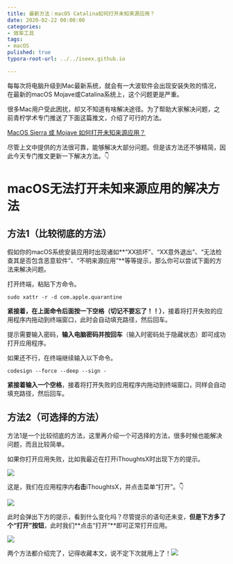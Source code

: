 ```yaml
---
title: 最新方法｜macOS Catalina如何打开未知来源应用？
date: 2020-02-22 00:00:00
categories:
- 效率工具
tags:
- macOS
pulished: true
typora-root-url: ../../iseex.github.io

---
```


每每次将电脑升级到Mac最新系统，就会有一大波软件会出现安装失败的情况，在最新的macOS Mojave或Catalina系统上，这个问题更是严重。

很多Mac用户受此困扰，却又不知道有啥解决途径。为了帮助大家解决问题，之前青柠学术专门推送了下面这篇推文，介绍了可行的方法。

[MacOS Sierra 或 Mojave 如何打开未知来源应用？](http://mp.weixin.qq.com/s?__biz=MzAxNzgyMDg0MQ==&mid=2650454164&idx=1&sn=083f8509af75876bd2cc0d8166b8ec79&chksm=83d1a552b4a62c44a837359e48008b33e72372dcb19ddf33ab20a7812569dd3b57a421fe4ea0&scene=21#wechat_redirect)

尽管上文中提供的方法很可靠，能够解决大部分问题。但是该方法还不够精简，因此今天专门推文更新一下解决方法。👇

#   macOS无法打开未知来源应用的解决方法

## 方法1（比较彻底的方法）

假如你的macOS系统安装应用时出现诸如**“XX损坏”、“XX意外退出”、“无法检查其是否包含恶意软件”、“不明来源应用”**等等提示，那么你可以尝试下面的方法来解决问题。

打开终端，粘贴下方命令。

```
sudo xattr -r -d com.apple.quarantine
```

**紧接着，在上面命令后面按一下空格（切记不要忘了！****！****）**，接着将打开失败的应用程序内拖动到终端窗口，此时会自动填充路径，然后回车。

提示需要输入密码，**输入电脑密码并按回车**（输入时密码处于隐藏状态）即可成功打开应用程序。

如果还不行，在终端继续输入以下命令。


```
codesign --force --deep --sign -
```

**紧接着输入一个空格**，接着将打开失败的应用程序内拖动到终端窗口，同样会自动填充路径，然后回车。

## 方法2（可选择的方法）

方法1是一个比较彻底的方法，这里再介绍一个可选择的方法，很多时候也能解决问题，而且比较简单。

如果你打开应用失败，比如我最近在打开iThoughtsX时出现下方的提示。

![](https://tva1.sinaimg.cn/large/0082zybply1gc4iylpiwvj30es0873zu.jpg)

这是，我们在应用程序内**右击**iThoughtsX，并点击菜单“打开”。👇

![](https://tva1.sinaimg.cn/large/0082zybply1gc4iyv3muuj307o0dqwfq.jpg)

此时会弹出下方的提示，看到什么变化吗？尽管提示的语句还未变，**但是下方多了个“打开”按钮**，此时我们**点击“打开”**即可正常打开应用。

![](https://tva1.sinaimg.cn/large/0082zybply1gc4iz4hodpj30fu087dh7.jpg)

两个方法都介绍完了，记得收藏本文，说不定下次就用上了！![](https://tva1.sinaimg.cn/large/0082zybply1gc4izs6z44j301s01s742.jpg)

